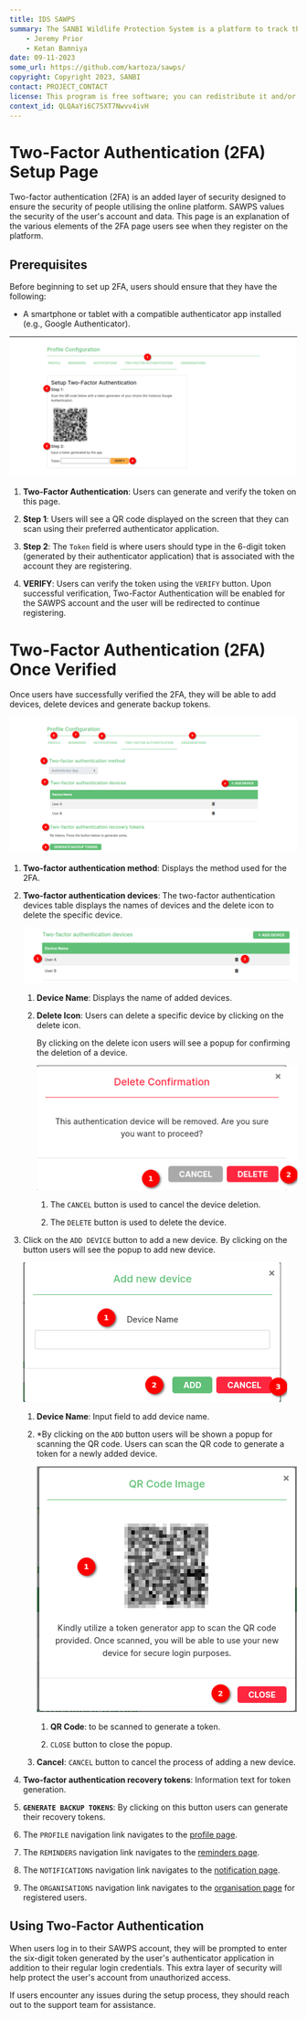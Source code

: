 ```yaml
---
title: IDS SAWPS
summary: The SANBI Wildlife Protection System is a platform to track the population levels of endangered wildlife.
    - Jeremy Prior
    - Ketan Bamniya
date: 09-11-2023
some_url: https://github.com/kartoza/sawps/
copyright: Copyright 2023, SANBI
contact: PROJECT_CONTACT
license: This program is free software; you can redistribute it and/or modify it under the terms of the GNU Affero General Public License as published by the Free Software Foundation; either version 3 of the License, or (at your option) any later version.
context_id: QLQAaYi6C75XT7Nwvv4ivH
---
```


# Two-Factor Authentication (2FA) Setup Page

Two-factor authentication (2FA) is an added layer of security designed to ensure the security of people utilising the online platform. SAWPS values the security of the user's account and data. This page is an explanation of the various elements of the 2FA page users see when they register on the platform.

## Prerequisites
Before beginning to set up 2FA, users should ensure that they have the following:

* A smartphone or tablet with a compatible authenticator app installed (e.g., Google Authenticator).

![TWO-FACTOR-AUTHENTICATION](./img/setup-2fa-1.png)

1. **Two-Factor Authentication**: Users can generate and verify the token on this page.

2. **Step 1**: Users will see a QR code displayed on the screen that they can scan using their preferred authenticator application.
3. **Step 2**: The `Token` field is where users should type in the 6-digit token (generated by their authenticator application) that is associated with the account they are registering.
4. **VERIFY**: Users can verify the token using the `VERIFY` button. Upon successful verification, Two-Factor Authentication will be enabled for the SAWPS account and the user will be redirected to continue registering.

# Two-Factor Authentication (2FA) Once Verified

Once users have successfully verified the 2FA, they will be able to add devices, delete devices and generate backup tokens.

![Two-Factor Authentication (2FA) Once Verify](./img/setup-2fa-2.png)

1. **Two-factor authentication method**: Displays the method used for the 2FA.

2. **Two-factor authentication devices**: The two-factor authentication devices table displays the names of devices and the delete icon to delete the specific device.

    ![Two-factor authentication devices table](./img/setup-2fa-5.png)

    1. **Device Name**: Displays the name of added devices.

    2. **Delete Icon**: Users can delete a specific device by clicking on the delete icon.

        By clicking on the delete icon users will see a popup for confirming the deletion of a device.

        ![Delete Confirmation](./img/setup-2fa-6.png)

        1. The `CANCEL` button is used to cancel the device deletion.

        2. The `DELETE` button is used to delete the device.

3. Click on the `ADD DEVICE` button to add a new device. By clicking on the button users will see the popup to add new device.

    ![Add Device](./img/setup-2fa-3.png)

    1. **Device Name**: Input field to add device name.

    2. *By clicking on the `ADD` button users will be shown a popup for scanning the QR code. Users can scan the QR code to generate a token for a newly added device.

        ![QR Scan](./img/setup-2fa-4.png)

        1. **QR Code**: to be scanned to generate a token.

        2. `CLOSE` button to close the popup.

    3. **Cancel**: `CANCEL` button to cancel the process of adding a new device.

4. **Two-factor authentication recovery tokens**: Information text for token generation.

5. **`GENERATE BACKUP TOKENS`**: By clicking on this button users can generate their recovery tokens.

6. The `PROFILE` navigation link navigates to the [profile page](../user-profile/profile-page.md).

7. The `REMINDERS` navigation link navigates to the [reminders page](../user-profile/reminders.md).

8. The `NOTIFICATIONS` navigation link navigates to the [notification page](../user-profile/notifications.md).

9. The `ORGANISATIONS` navigation link navigates to the [organisation page](../user-profile/organisation-page.md) for registered users.

## Using Two-Factor Authentication

When users log in to their SAWPS account, they will be prompted to enter the six-digit token generated by the user's authenticator application in addition to their regular login credentials. This extra layer of security will help protect the user's account from unauthorized access.

If users encounter any issues during the setup process, they should reach out to the support team for assistance.
